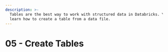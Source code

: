 ```yaml
---
description: >-
  Tables are the best way to work with structured data in Databricks. You'll
  learn how to create a table from a data file.
---
```


# 05 - Create Tables

